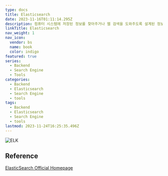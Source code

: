 ```yaml
---
type: docs
title: Elasticsearch
date: 2023-11-16T01:11:14.295Z
description: 컴퓨터 시스템에 저장된 정보를 찾아주거나 웹 검색을 도와주도록 설계된 정보 검색 시스템 또는 컴퓨터 프로그램
linkTitle: Elasticsearch
nav_weight: 1
nav_icon:
  vendor: bs
  name: book
  color: indigo
featured: true
series:
  - Backend
  - Search Engine
  - Tools
categories:
  - Backend
  - Elasticsearch
  - Search Engine
  - tools
tags:
  - Backend
  - Elasticsearch
  - Search Engine
  - tools
lastmod: 2023-11-24T16:25:35.496Z
---
```


![ELK](/backend/elk.jpg#center)

## Reference

[ElasticSearch Official Homepage](https://www.elastic.co/kr/elasticsearch)
